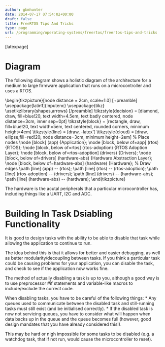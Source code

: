 ```yaml
---
author: gbmhunter
date: 2014-07-17 07:54:02+00:00
draft: false
title: FreeRTOS Tips And Tricks
type: page
url: /programming/operating-systems/freertos/freertos-tips-and-tricks
---
```


[latexpage]

# Diagram

The following diagram shows a holistic diagram of the architecture for a medium to large firmware application that runs on a microcontroller and uses a RTOS.

\begin{tikzpicture}[node distance = 2cm, scale=1.0] [+preamble] \usepackage[latin1]{inputenc} \usepackage{tikz} \usetikzlibrary{shapes,arrows} [/preamble] \tikzstyle{decision} = [diamond, draw, fill=blue!20, text width=4.5em, text badly centered, node distance=3cm, inner sep=0pt] \tikzstyle{block} = [rectangle, draw, fill=blue!20, text width=5em, text centered, rounded corners, minimum height=4em] \tikzstyle{line} = [draw, -latex'] \tikzstyle{cloud} = [draw, ellipse,fill=red!20, node distance=3cm, minimum height=2em] % Place nodes \node [block] (app) {Application}; \node [block, below of=app] (rtos) {RTOS}; \node [block, below of=rtos] (rtos-adoption) {RTOS Adoption Layer}; \node [block, below of=rtos-adoption] (drivers) {Drivers}; \node [block, below of=drivers] (hardware-abs) {Hardware Abstraction Layer}; \node [block, below of=hardware-abs] (hardware) {Hardware}; % Draw edges \path [line] (app) -- (rtos); \path [line] (rtos) -- (rtos-adoption); \path [line] (rtos-adoption) -- (drivers); \path [line] (drivers) -- (hardware-abs); \path [line] (hardware-abs) -- (hardware); \end{tikzpicture}

The hardware is the acutal peripherals that a particular microcontroller has, including things like a UART, I2C and ADC.

# Building In Task Dsiabling Functionality

It is good to design tasks with the ability to be able to disable that task while allowing the application to continue to run.

The idea behind this is that it allows for better and easier debugging, as well as better modularity/decoupling between tasks. If you think a particular task could be causing problems for your application, you can disable the task, and check to see if the application now works fine.

The method of actually disabling a task is up to you, although a good way is to use preprocessor #if statements and variable-like macros to include/exclude the correct code.

When disabling tasks, you have to be careful of the following things:  * Any queues used to communicate between the disabled task and still-running tasks must still exist (and be initialised correctly).  * If the disabled task is now not servicing queues, you have to consider what will happen when data backs up in the queue and the queue becomes full (however, good design mandates that you have already considered this!).

This may be hard or nigh impossible for some tasks to be disabled (e.g. a watchdog task, that if not run, would cause the microcontroller to reset).
